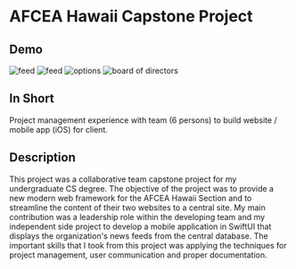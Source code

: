 # AFCEA Hawaii Capstone Project

## Demo
![feed](assets/img1.png?raw=true "Feed Prototype")
![feed](assets/img2.png?raw=true "Feed")
![options](assets/img3.png?raw=true "Options Menu")
![board of directors](assets/img4.png?raw=true "Board of Directors")

## In Short
Project management experience with team (6 persons) to build website / mobile app (iOS) for client.

## Description
This project was a collaborative team capstone project for my undergraduate CS degree. The objective of the project was to provide a new modern web framework for the AFCEA Hawaii Section and to streamline the content of their two websites to a central site. My main contribution was a leadership role within the developing team and my independent side project to develop a mobile application in SwiftUI that displays the organization's news feeds from the central database. The important skills that I took from this project was applying the techniques for project management, user communication and proper documentation.

